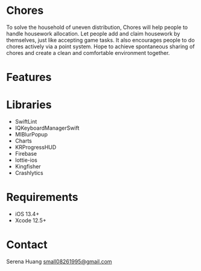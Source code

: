 # Chores
To solve the household of uneven distribution, Chores will help people to handle housework allocation. Let people add and claim housework by themselves, just like accepting game tasks. It also encourages people to do chores actively via a point system. 
Hope to achieve spontaneous sharing of chores and create a clean and comfortable environment together.

# Features

# Libraries
* SwiftLint
* IQKeyboardManagerSwift
* MIBlurPopup
* Charts
* KRProgressHUD
* Firebase
* lottie-ios
* Kingfisher
* Crashlytics

# Requirements
* iOS 13.4+
* Xcode 12.5+

# Contact
Serena Huang  <font color=#0000FF>small08261995@gmail.com</font>
